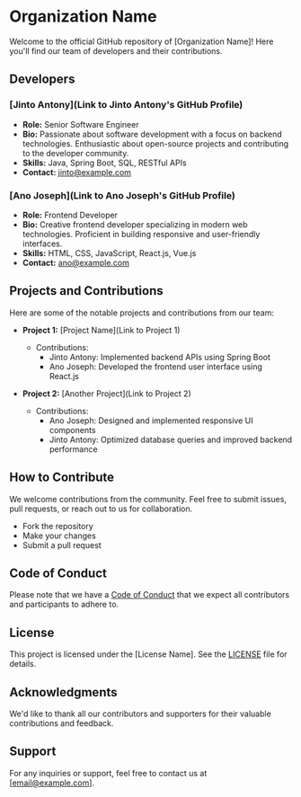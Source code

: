 # Organization Name

Welcome to the official GitHub repository of [Organization Name]! Here you'll find our team of developers and their contributions.

## Developers

### [Jinto Antony](Link to Jinto Antony's GitHub Profile)

- **Role:** Senior Software Engineer
- **Bio:** Passionate about software development with a focus on backend technologies. Enthusiastic about open-source projects and contributing to the developer community.
- **Skills:** Java, Spring Boot, SQL, RESTful APIs
- **Contact:** jinto@example.com

### [Ano Joseph](Link to Ano Joseph's GitHub Profile)

- **Role:** Frontend Developer
- **Bio:** Creative frontend developer specializing in modern web technologies. Proficient in building responsive and user-friendly interfaces.
- **Skills:** HTML, CSS, JavaScript, React.js, Vue.js
- **Contact:** ano@example.com

## Projects and Contributions

Here are some of the notable projects and contributions from our team:

- **Project 1:** [Project Name](Link to Project 1)
  - Contributions:
    - Jinto Antony: Implemented backend APIs using Spring Boot
    - Ano Joseph: Developed the frontend user interface using React.js

- **Project 2:** [Another Project](Link to Project 2)
  - Contributions:
    - Ano Joseph: Designed and implemented responsive UI components
    - Jinto Antony: Optimized database queries and improved backend performance

## How to Contribute

We welcome contributions from the community. Feel free to submit issues, pull requests, or reach out to us for collaboration.

- Fork the repository
- Make your changes
- Submit a pull request

## Code of Conduct

Please note that we have a [Code of Conduct](link-to-code-of-conduct.md) that we expect all contributors and participants to adhere to.

## License

This project is licensed under the [License Name]. See the [LICENSE](link-to-license.md) file for details.

## Acknowledgments

We'd like to thank all our contributors and supporters for their valuable contributions and feedback.

## Support

For any inquiries or support, feel free to contact us at [email@example.com].
